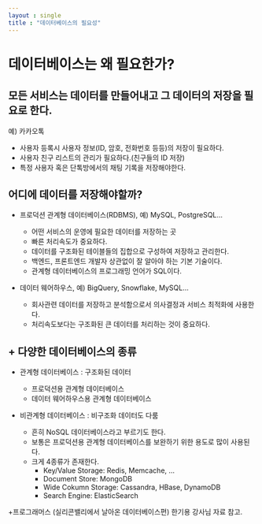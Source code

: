 ```yaml
---
layout : single
title : "데이터베이스의 필요성"
---
```

# 데이터베이스는 왜 필요한가?
## 모든 서비스는 데이터를 만들어내고 그 데이터의 저장을 필요로 한다.

예) 카카오톡
+ 사용자 등록시 사용자 정보(ID, 암호, 전화번호 등등)의 저장이 필요하다.
+ 사용자 친구 리스트의 관리가 필요하다.(친구들의 ID 저장)
+ 특정 사용자 혹은 단톡방에서의 채팅 기록을 저장해야한다.


## 어디에 데이터를 저장해야할까?  

+ 프로덕션 관계형 데이터베이스(RDBMS), 예) MySQL, PostgreSQL...
  + 어떤 서비스의 운영에 필요한 데이터를 저장하는 곳
  + 빠른 처리속도가 중요하다.
  + 데이터를 구조화된 테이블들의 집합으로 구성하여 저장하고 관리한다.
  + 백엔드, 프론트엔드 개발자 상관없이 잘 알아야 하는 기본 기술이다.
  + 관계형 데이터베이스의 프로그래밍 언어가 SQL이다.


+ 데이터 웨어하우스, 예) BigQuery, Snowflake, MySQL...
  + 회사관련 데이터를 저장하고 분석함으로서 의사결정과 서비스 최적화에 사용한다.
  + 처리속도보다는 구조화된 큰 데이터를 처리하는 것이 중요하다.

## + 다양한 데이터베이스의 종류

+ 관계형 데이터베이스 : 구조화된 데이터
  + 프로덕션용 관계형 데이터베이스
  + 데이터 웨어하우스용 관계형 데이터베이스
  
+ 비관계형 데이터베이스 : 비구조화 데이터도 다룸
  + 흔히 NoSQL 데이터베이스라고 부르기도 한다.
  + 보통은 프로덕션용 관계형 데이터베이스를 보완하기 위한 용도로 많이 사용된다.
  + 크게 4종류가 존재한다.
    + Key/Value Storage: Redis, Memcache, ...
    + Document Store: MongoDB
    + Wide Cokumn Storage: Cassandra, HBase, DynamoDB
    + Search Engine: ElasticSearch






+프로그래머스 (실리콘밸리에서 날아온 데이터베이스편) 한기용 강사님 자료 참고.








